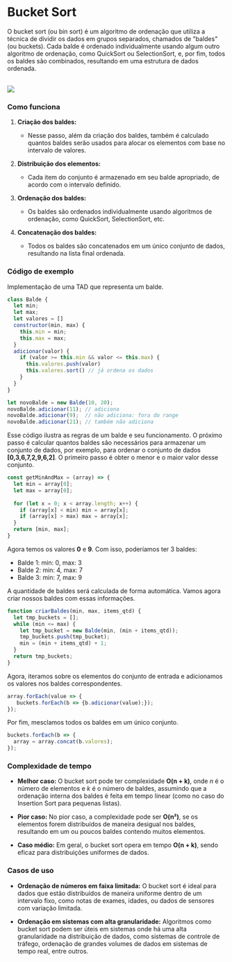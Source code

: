 
# Bucket Sort

O bucket sort (ou bin sort) é um algoritmo de ordenação que utiliza a técnica de dividir os dados em grupos separados, chamados de "baldes" (ou buckets). Cada balde é ordenado individualmente usando algum outro algoritmo de ordenação, como QuickSort ou SelectionSort, e, por fim, todos os baldes são combinados, resultando em uma estrutura de dados ordenada.

<br>

<img src="https://upload.wikimedia.org/wikipedia/commons/thumb/8/8f/Bucket_sort_concept.svg/375px-Bucket_sort_concept.svg.png"/>


### Como funciona

1. **Criação dos baldes:**  
   - Nesse passo, além da criação dos baldes, também é calculado quantos baldes serão usados para alocar os elementos com base no intervalo de valores.

2. **Distribuição dos elementos:**  
   - Cada item do conjunto é armazenado em seu balde apropriado, de acordo com o intervalo definido.

3. **Ordenação dos baldes:**  
   - Os baldes são ordenados individualmente usando algoritmos de ordenação, como QuickSort, SelectionSort, etc.

4. **Concatenação dos baldes:**  
   - Todos os baldes são concatenados em um único conjunto de dados, resultando na lista final ordenada.

### Código de exemplo

Implementação de uma TAD que representa um balde.

```javascript
class Balde {
  let min;
  let max;
  let valores = []
  constructor(min, max) {
    this.min = min;
    this.max = max;
  }
  adicionar(valor) {
    if (valor >= this.min && valor <= this.max) {
      this.valores.push(valor)
      this.valores.sort() // já ordena os dados
    }
  }
}

let novoBalde = new Balde(10, 20);
novoBalde.adicionar(11); // adiciona
novoBalde.adicionar(9);  // não adiciona: fora do range
novoBalde.adicionar(21); // também não adiciona
```

Esse código ilustra as regras de um balde e seu funcionamento. O próximo passo é calcular quantos baldes são necessários para armazenar um conjunto de dados, por exemplo, para ordenar o conjunto de dados **[0,3,6,7,2,9,6,2]**. O primeiro passo é obter o menor e o maior valor desse conjunto.

```javascript
const getMinAndMax = (array) => {
  let min = array[0];
  let max = array[0];
  
  for (let x = 0; x < array.length; x++) {
    if (array[x] < min) min = array[x];
    if (array[x] > max) max = array[x];
  }
  return [min, max];
}
```

Agora temos os valores **0** e **9**. Com isso, poderíamos ter 3 baldes:

- Balde 1: min: 0, max: 3
- Balde 2: min: 4, max: 7
- Balde 3: min: 7, max: 9

A quantidade de baldes será calculada de forma automática. Vamos agora criar nossos baldes com essas informações.

```javascript
function criarBaldes(min, max, items_qtd) {
  let tmp_buckets = [];
  while (min <= max) {
    let tmp_bucket = new Balde(min, (min + items_qtd));
    tmp_buckets.push(tmp_bucket);
    min = (min + items_qtd) + 1;
  }
  return tmp_buckets;
}
```

Agora, iteramos sobre os elementos do conjunto de entrada e adicionamos os valores nos baldes correspondentes.

```javascript
array.forEach(value => {
   buckets.forEach(b => {b.adicionar(value);});
});
```

Por fim, mesclamos todos os baldes em um único conjunto.

```javascript
buckets.forEach(b => {
  array = array.concat(b.valores);
});
```

### Complexidade de tempo

- **Melhor caso:** O bucket sort pode ter complexidade **O(n + k)**, onde *n* é o número de elementos e *k* é o número de baldes, assumindo que a ordenação interna dos baldes é feita em tempo linear (como no caso do Insertion Sort para pequenas listas).
  
- **Pior caso:** No pior caso, a complexidade pode ser **O(n²)**, se os elementos forem distribuídos de maneira desigual nos baldes, resultando em um ou poucos baldes contendo muitos elementos.

- **Caso médio:** Em geral, o bucket sort opera em tempo **O(n + k)**, sendo eficaz para distribuições uniformes de dados.

### Casos de uso

- **Ordenação de números em faixa limitada:** O bucket sort é ideal para dados que estão distribuídos de maneira uniforme dentro de um intervalo fixo, como notas de exames, idades, ou dados de sensores com variação limitada.

- **Ordenação em sistemas com alta granularidade:** Algoritmos como bucket sort podem ser úteis em sistemas onde há uma alta granularidade na distribuição de dados, como sistemas de controle de tráfego, ordenação de grandes volumes de dados em sistemas de tempo real, entre outros.


